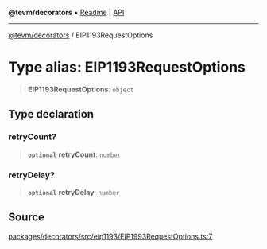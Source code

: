 **@tevm/decorators** • [Readme](../README.md) \| [API](../globals.md)

***

[@tevm/decorators](../README.md) / EIP1193RequestOptions

# Type alias: EIP1193RequestOptions

> **EIP1193RequestOptions**: `object`

## Type declaration

### retryCount?

> **`optional`** **retryCount**: `number`

### retryDelay?

> **`optional`** **retryDelay**: `number`

## Source

[packages/decorators/src/eip1193/EIP1993RequestOptions.ts:7](https://github.com/evmts/tevm-monorepo/blob/main/packages/decorators/src/eip1193/EIP1993RequestOptions.ts#L7)
